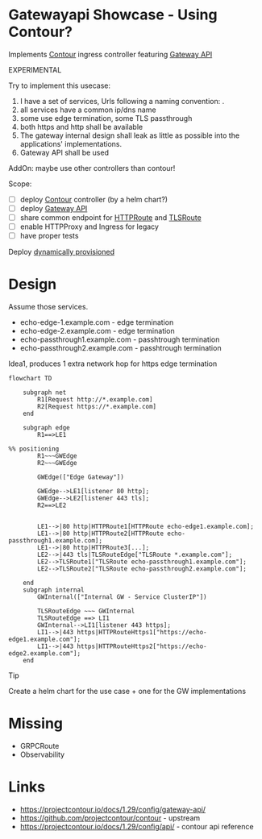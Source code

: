 # Gatewayapi Showcase - Using Contour?

Implements [Contour](https://projectcontour.io) ingress controller featuring [Gateway API](https://gateway-api.sigs.k8s.io/) 

EXPERIMENTAL

Try to implement this usecase:

1. I have a set of services, Urls following a naming convention: <service>.<basUrl>
2. all services have a common ip/dns name
3. some use edge termination, some TLS passthrough
4. both https and http shall be available
5. The gateway internal design shall leak as little as possible into the applications' implementations.
6. Gateway API shall be used

AddOn: maybe use other controllers than contour!

Scope:
- [ ] deploy [Contour](https://projectcontour.io) controller (by a helm chart?)
- [ ] deploy [Gateway API](https://gateway-api.sigs.k8s.io/)
- [ ] share common endpoint for [HTTPRoute](https://gateway-api.sigs.k8s.io/api-types/httproute/) and [TLSRoute](https://gateway-api.sigs.k8s.io/reference/spec/#gateway.networking.k8s.io/v1alpha2.TLSRoute)
- [ ] enable HTTPProxy and Ingress for legacy
- [ ] have proper tests

Deploy [dynamically provisioned](https://projectcontour.io/docs/1.29/guides/gateway-api/#option-2-dynamically-provisioned)

# Design

Assume those services.

- echo-edge-1.example.com - edge termination
- echo-edge-2.example.com - edge termination
- echo-passthrough1.example.com  - passhtrough termination
- echo-passthrough2.example.com  - passhtrough termination

Idea1, produces 1 extra network hop for https edge termination
```mermaid
flowchart TD
    
    subgraph net
        R1[Request http://*.example.com]
        R2[Request https://*.example.com]
    end 

    subgraph edge
        R1==>LE1

%% positioning
        R1~~~GWEdge
        R2~~~GWEdge

        GWEdge(["Edge Gateway"])

        GWEdge-->LE1[listener 80 http];
        GWEdge-->LE2[listener 443 tls];
        R2==>LE2


        LE1-->|80 http|HTTPRoute1[HTTPRoute echo-edge1.example.com];
        LE1-->|80 http|HTTPRoute2[HTTPRoute echo-passthrough1.example.com];
        LE1-->|80 http|HTTPRoute3[...];
        LE2-->|443 tls|TLSRouteEdge["TLSRoute *.example.com"];
        LE2-->TLSRoute1["TLSRoute echo-passthrough1.example.com"];
        LE2-->TLSRoute2["TLSRoute echo-passthrough2.example.com"];
        
    end
    subgraph internal
        GWInternal(["Internal GW - Service ClusterIP"])

        TLSRouteEdge ~~~ GWInternal
        TLSRouteEdge ==> LI1
        GWInternal-->LI1[listener 443 https];
        LI1-->|443 https|HTTPRouteHttps1["https://echo-edge1.example.com"];
        LI1-->|443 https|HTTPRouteHttps2["https://echo-edge2.example.com"];
    end
```

> [!TIP]
> Create a helm chart for the use case + one for the GW implementations

# Missing
- GRPCRoute
- Observability
# Links
- https://projectcontour.io/docs/1.29/config/gateway-api/
- https://github.com/projectcontour/contour - upstream 
- https://projectcontour.io/docs/1.29/config/api/ - contour api reference
